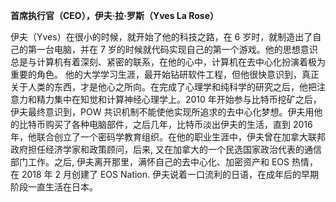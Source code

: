 **首席执行官（CEO），伊夫·拉·罗斯（Yves La Rose）**

伊夫（Yves）在很小的时候，就开始了他的科技之路，在 6 岁时，就制造出了自己的第一台电脑，并在 7 岁的时候就代码实现自己的第一个游戏。他的思想意识总是与计算机有着深刻、紧密的联系，在他的心中，计算机在去中心化扮演着极为重要的角色。 他的大学学习生涯，最开始钻研软件工程，但他很快意识到，真正关于人类的东西，才是他心之所向。在完成了心理学和纯科学的研究之后，他把注意力和精力集中在知觉和计算神经心理学上。2010 年开始参与比特币挖矿之后，伊夫最终意识到，POW 共识机制不能使他实现所追求的去中心化梦想。伊夫用他的比特币购买了各种电脑部件，之后几年，比特币淡出伊夫的生活，直到 2016 年，他联合创立了一个密码学教育组织。在他的职业生涯中，伊夫曾在加拿大联邦政府担任经济学家和政策顾问，后来, 又在加拿大的一个民选国家政治代表的通信部门工作。之后, 伊夫离开那里，满怀自己的去中心化、加密资产和 EOS 热情，在 2018 年 2 月创建了 EOS Nation. 伊夫说着一口流利的日语，在成年后的早期阶段一直生活在日本。